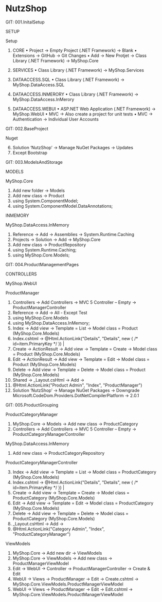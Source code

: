 # NutzShop

GIT: 001.InitalSetup

SETUP

Setup
1.	CORE
•	Project -> Empty Project (.NET Framework) -> Blank
•	Extensions -> GitHub -> Git Changes
•	Add -> New Protjet -> Class Library (.NET Framework) -> MyShop.Core

2.	SERVICES
•	Class Library (.NET Framework) -> MyShop.Services

3.	DATAACCESS.SQL
•	Class Library (.NET Framework) -> MyShop.DataAccess.SQL

4.	DATAACCESS.INMERORY
•	Class Library (.NET Framework) -> MyShop.DataAccess.InMerory

5.	DATAACCESS.WEBUI
•	ASP.NET Web Application (.NET Framework) -> MyShop.WebUI
•	MVC -> Also create a project for unit tests 
•	MVC -> Authentication -> Individual User Accounts

GIT: 002.BaseProject

Nuget

6.	Solution ‘NutzShop’ -> Manage NuGet Packages -> Updates
7.	Except Bootstrap

GIT: 003.ModelsAndStorage

MODELS

MyShop.Core
1.	Add new folder -> Models
2.	Add new class -> Product 
3.	using System.ComponentModel;
4.	using System.ComponentModel.DataAnnotations;

INMEMORY

MyShop.DataAccess.InMemory
1.	Reference -> Add -> Assemblies -> System.Runtime.Caching
2.	Projects -> Solution -> Add -> MyShop.Core
3.	Add new class -> ProductRepository
4.	using System.Runtime.Caching;
5.	using MyShop.Core.Models;

GIT: 004.ProductManagementPages

CONTROLLERS

MyShop.WebUI

ProductManager
1.	Controllers -> Add Controllers -> MVC 5 Controller – Empty -> ProductManagerController
2.	Reference -> Add -> All - Except Test
3.	using MyShop.Core.Models
4.	using MyShop.DataAccess.InMemory;
5.	Index -> Add view -> Template = List -> Model class = Product (MyShop.Core.Models)
6.	Index.cshtml -> @Html.ActionLink("Details", "Details", new { /* id=item.PrimaryKey */ }) |
7.	Create -> ActionResult -> Add view -> Template = Create -> Model class = Product (MyShop.Core.Models)
8.	Edit -> ActionResult -> Add view -> Template = Edit -> Model class = Product (MyShop.Core.Models)
9.	Delete -> Add view -> Template = Delete -> Model class = Product (MyShop.Core.Models)
10.	Shared -> _Layout.csHtml -> Add -> <li>@Html.ActionLink("Product Admin", "Index", "ProductManager")</li>
11.	Solution ‘NutzShop’ -> Manage NuGet Packages -> Downgrade Microsoft.CodeDom.Providers.DotNetCompilerPlatform -> 2.0.1

GIT: 005.ProductGrouping

ProductCategoryManager
1.	MyShop.Core -> Models -> Add new class -> ProductCategory
2.	Controllers -> Add Controllers -> MVC 5 Controller – Empty -> ProductCategoryManagerController

MyShop.DataAccess.InMemory
1.	Add new class -> ProductCategoryRepository

ProductCategoryManagerController

3.	Index -> Add view -> Template = List -> Model class = ProductCategory (MyShop.Core.Models)
4.	Index.cshtml -> @Html.ActionLink("Details", "Details", new { /* id=item.PrimaryKey */ }) |
5.	Create -> Add view -> Template = Create -> Model class = ProductCategory (MyShop.Core.Models)
6.	Edit -> Add view -> Template = Edit -> Model class = ProductCategory (MyShop.Core.Models)
7.	Delete -> Add view -> Template = Delete -> Model class = ProductCategory (MyShop.Core.Models)
8.	_Layout.csHtml -> Add -> <li>@Html.ActionLink("Category Admin", "Index", "ProductCategoryManager")</li>

ViewModels
1.	MyShop.Core -> Add new dir -> ViewModels
2.	MyShop.Core -> ViewModels -> Add new class -> ProductManagerViewModel
3.	Edit -> WebUI -> Controller -> ProductManagerController -> Create & Edit
4.	WebUI -> Views -> ProductManager -> Edit -> Create.cshtml -> MyShop.Core.ViewModels.ProductManagerViewModel
5.	WebUI -> Views -> ProductManager -> Edit -> Edit.cshtml -> MyShop.Core.ViewModels.ProductManagerViewModel
